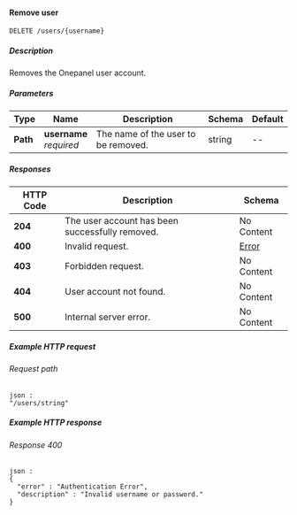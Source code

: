 
<a name="delete_users_username"></a>
#### Remove user
```
DELETE /users/{username}
```


##### Description
Removes the Onepanel user account.


##### Parameters

|Type|Name|Description|Schema|Default|
|---|---|---|---|---|
|**Path**|**username**  <br>*required*|The name of the user to be removed.|string|--|


##### Responses

|HTTP Code|Description|Schema|
|---|---|---|
|**204**|The user account has been successfully removed.|No Content|
|**400**|Invalid request.|[Error](../definitions/Error.md#error)|
|**403**|Forbidden request.|No Content|
|**404**|User account not found.|No Content|
|**500**|Internal server error.|No Content|


##### Example HTTP request

###### Request path
```
json :
"/users/string"
```


##### Example HTTP response

###### Response 400
```
json :
{
  "error" : "Authentication Error",
  "description" : "Invalid username or password."
}
```




